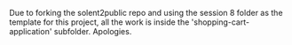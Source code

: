 Due to forking the solent2public repo and using the session 8 folder as the template for this project, all the work is inside the 'shopping-cart-application' subfolder. Apologies.
